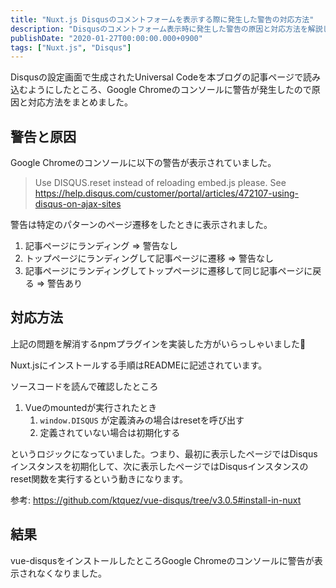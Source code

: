 ```yaml
---
title: "Nuxt.js Disqusのコメントフォームを表示する際に発生した警告の対応方法"
description: "Disqusのコメントフォーム表示時に発生した警告の原因と対応方法を解説しました。vue-disqusを導入し、警告が解消されたことを確認しました。"
publishDate: "2020-01-27T00:00:00.000+0900"
tags: ["Nuxt.js", "Disqus"]
---
```


Disqusの設定画面で生成されたUniversal Codeを本ブログの記事ページで読み込むようにしたところ、Google Chromeのコンソールに警告が発生したので原因と対応方法をまとめました。

## 警告と原因

Google Chromeのコンソールに以下の警告が表示されていました。

> Use DISQUS.reset instead of reloading embed.js please. See https://help.disqus.com/customer/portal/articles/472107-using-disqus-on-ajax-sites

警告は特定のパターンのページ遷移をしたときに表示されました。

1. 記事ページにランディング => 警告なし
2. トップページにランディングして記事ページに遷移 => 警告なし
3. 記事ページにランディングしてトップページに遷移して同じ記事ページに戻る => 警告あり

## 対応方法

上記の問題を解消するnpmプラグインを実装した方がいらっしゃいました🙏

Nuxt.jsにインストールする手順はREADMEに記述されています。

ソースコードを読んで確認したところ

1. Vueのmountedが実行されたとき
   1. `window.DISQUS` が定義済みの場合はresetを呼び出す
   2. 定義されていない場合は初期化する

というロジックになっていました。つまり、最初に表示したページではDisqusインスタンスを初期化して、次に表示したページではDisqusインスタンスのreset関数を実行するという動きになります。

参考: https://github.com/ktquez/vue-disqus/tree/v3.0.5#install-in-nuxt

## 結果

vue-disqusをインストールしたところGoogle Chromeのコンソールに警告が表示されなくなりました。
